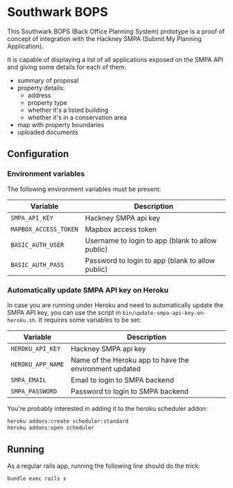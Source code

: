 Southwark BOPS
==============

This Southwark BOPS (Back Office Planning System) prototype is a proof of
concept of integration with the Hackney SMPA (Submit My Planning Application).

It is capable of displaying a list of all applications exposed on the SMPA API
and giving some details for each of them:

* summary of proposal
* property details:
  - address
  - property type
  - whether it's a listed building
  - whether it's in a conservation area
* map with property boundaries
* uploaded documents


Configuration
-------------

### Environment variables

The following environment variables must be present:

Variable                | Description
----------------------- | ---------------------
`SMPA_API_KEY`          | Hackney SMPA api key
`MAPBOX_ACCESS_TOKEN`   | Mapbox access token
`BASIC_AUTH_USER`       | Username to login to app (blank to allow public)
`BASIC_AUTH_PASS`       | Password to login to app (blank to allow public)


### Automatically update SMPA API key on Heroku

In case you are running under Heroku and need to automatically update the SMPA
API key, you can use the script in `bin/update-smpa-api-key-on-heroku.sh`. It
requires some variables to be set:

Variable                | Description
----------------------- | ---------------------
`HEROKU_API_KEY`        | Hackney SMPA api key
`HEROKU_APP_NAME`       | Name of the Heroku app to have the environment updated
`SMPA_EMAIL`            | Email to login to SMPA backend
`SMPA_PASSWORD`         | Password to login to SMPA backend

You're probably interested in adding it to the heroku scheduler addon:

```sh
heroku addons:create scheduler:standard
heroku addons:open scheduler
```


Running
-------

As a regular rails app, running the following line should do the trick:

```sh
bundle exec rails s
```
